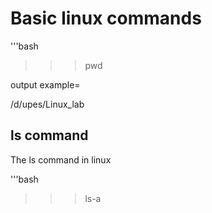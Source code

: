 # Basic linux commands 
'''bash
>>>pwd

output example=


/d/upes/Linux_lab

## ls command
The ls command in linux

'''bash
>>>ls-a